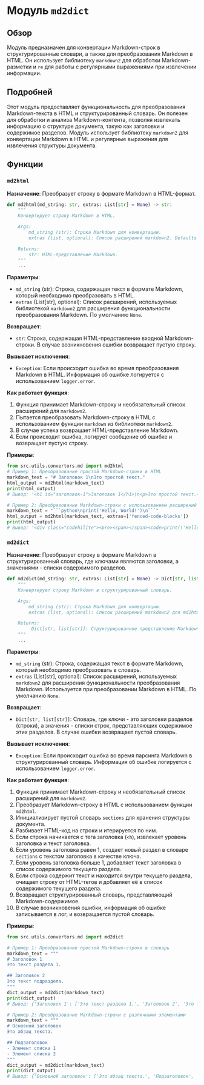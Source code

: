 # Модуль `md2dict`

## Обзор

Модуль предназначен для конвертации Markdown-строк в структурированные словари, а также для преобразования Markdown в HTML. Он использует библиотеку `markdown2` для обработки Markdown-разметки и `re` для работы с регулярными выражениями при извлечении информации.

## Подробней

Этот модуль предоставляет функциональность для преобразования Markdown-текста в HTML и структурированный словарь. Он полезен для обработки и анализа Markdown-контента, позволяя извлекать информацию о структуре документа, такую как заголовки и содержимое разделов. Модуль использует библиотеку `markdown2` для конвертации Markdown в HTML и регулярные выражения для извлечения структуры документа.

## Функции

### `md2html`

**Назначение**: Преобразует строку в формате Markdown в HTML-формат.

```python
def md2html(md_string: str, extras: List[str] = None) -> str:
    """
    Конвертирует строку Markdown в HTML.

    Args:
        md_string (str): Строка Markdown для конвертации.
        extras (list, optional): Список расширений markdown2. Defaults to None.

    Returns:
        str: HTML-представление Markdown.
    """
    ...
```

**Параметры**:

-   `md_string` (str): Строка, содержащая текст в формате Markdown, который необходимо преобразовать в HTML.
-   `extras` (List[str], optional): Список расширений, используемых библиотекой `markdown2` для расширения функциональности преобразования Markdown. По умолчанию `None`.

**Возвращает**:

-   `str`: Строка, содержащая HTML-представление входной Markdown-строки. В случае возникновения ошибки возвращает пустую строку.

**Вызывает исключения**:

-   `Exception`: Если происходит ошибка во время преобразования Markdown в HTML. Информация об ошибке логируется с использованием `logger.error`.

**Как работает функция**:

1.  Функция принимает Markdown-строку и необязательный список расширений для `markdown2`.
2.  Пытается преобразовать Markdown-строку в HTML с использованием функции `markdown` из библиотеки `markdown2`.
3.  В случае успеха возвращает HTML-представление Markdown.
4.  Если происходит ошибка, логирует сообщение об ошибке и возвращает пустую строку.

**Примеры**:

```python
from src.utils.convertors.md import md2html
# Пример 1: Преобразование простой Markdown-строки в HTML
markdown_text = "# Заголовок 1\nЭто простой текст."
html_output = md2html(markdown_text)
print(html_output)
# Вывод: '<h1 id="заголовок-1">Заголовок 1</h1>\n<p>Это простой текст.</p>\n'

# Пример 2: Преобразование Markdown-строки с использованием расширений
markdown_text = "```python\nprint('Hello, World!')\n```"
html_output = md2html(markdown_text, extras=['fenced-code-blocks'])
print(html_output)
# Вывод: '<div class="codehilite"><pre><span></span><code>print(\'Hello, World!\')\n</code></pre></div>\n'
```

### `md2dict`

**Назначение**: Преобразует строку в формате Markdown в структурированный словарь, где ключами являются заголовки, а значениями - списки содержимого разделов.

```python
def md2dict(md_string: str, extras: List[str] = None) -> Dict[str, list[str]]:
    """
    Конвертирует строку Markdown в структурированный словарь.

    Args:
        md_string (str): Строка Markdown для конвертации.
        extras (list, optional): Список расширений markdown2 для md2html. Defaults to None.

    Returns:
         Dict[str, list[str]]: Структурированное представление Markdown содержимого.
    """
    ...
```

**Параметры**:

-   `md_string` (str): Строка, содержащая текст в формате Markdown, который необходимо преобразовать в словарь.
-   `extras` (List[str], optional): Список расширений, используемых `markdown2` для расширения функциональности преобразования Markdown. Используется при преобразовании Markdown в HTML. По умолчанию `None`.

**Возвращает**:

-   `Dict[str, list[str]]`: Словарь, где ключи - это заголовки разделов (строки), а значения - списки строк, представляющих содержимое этих разделов. В случае ошибки возвращает пустой словарь.

**Вызывает исключения**:

-   `Exception`: Если происходит ошибка во время парсинга Markdown в структурированный словарь. Информация об ошибке логируется с использованием `logger.error`.

**Как работает функция**:

1.  Функция принимает Markdown-строку и необязательный список расширений для `markdown2`.
2.  Преобразует Markdown-строку в HTML с использованием функции `md2html`.
3.  Инициализирует пустой словарь `sections` для хранения структуры документа.
4.  Разбивает HTML-код на строки и итерируется по ним.
5.  Если строка начинается с тега заголовка (`<h`), извлекает уровень заголовка и текст заголовка.
6.  Если уровень заголовка равен 1, создает новый раздел в словаре `sections` с текстом заголовка в качестве ключа.
7.  Если уровень заголовка больше 1, добавляет текст заголовка в список содержимого текущего раздела.
8.  Если строка содержит текст и находится внутри текущего раздела, очищает строку от HTML-тегов и добавляет её в список содержимого текущего раздела.
9.  Возвращает структурированный словарь, представляющий Markdown-содержимое.
10. В случае возникновения ошибки, информация об ошибке записывается в лог, и возвращается пустой словарь.

**Примеры**:

```python
from src.utils.convertors.md import md2dict

# Пример 1: Преобразование простой Markdown-строки в словарь
markdown_text = """
# Заголовок 1
Это текст раздела 1.

## Заголовок 2
Это текст подраздела.
"""
dict_output = md2dict(markdown_text)
print(dict_output)
# Вывод: {'Заголовок 1': ['Это текст раздела 1.', 'Заголовок 2', 'Это текст подраздела.']}

# Пример 2: Преобразование Markdown-строки с различными элементами
markdown_text = """
# Основной заголовок
Это абзац текста.

## Подзаголовок
- Элемент списка 1
- Элемент списка 2
"""
dict_output = md2dict(markdown_text)
print(dict_output)
# Вывод: {'Основной заголовок': ['Это абзац текста.', 'Подзаголовок', '- Элемент списка 1', '- Элемент списка 2']}